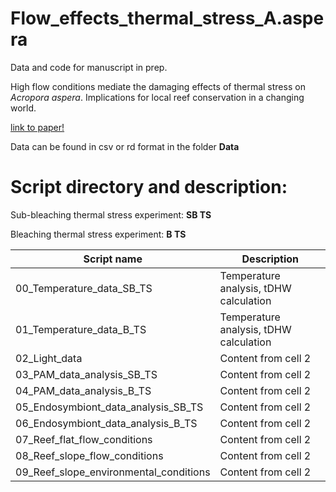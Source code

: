 # Flow_effects_thermal_stress_A.aspera

Data and code for manuscript in prep.

High flow conditions mediate the damaging effects of thermal stress on *Acropora aspera*. Implications for local reef conservation in a changing world. 

[link to paper!](http://google.com)

Data can be found in csv or rd format in the folder **Data**

# Script directory and description:

Sub-bleaching thermal stress experiment: **SB TS** 

Bleaching thermal stress experiment: **B TS**

Script name | Description
------------ | -------------
00_Temperature_data_SB_TS | Temperature analysis, tDHW calculation
01_Temperature_data_B_TS | Temperature analysis, tDHW calculation
02_Light_data | Content from cell 2
03_PAM_data_analysis_SB_TS | Content from cell 2
04_PAM_data_analysis_B_TS | Content from cell 2
05_Endosymbiont_data_analysis_SB_TS | Content from cell 2
06_Endosymbiont_data_analysis_B_TS | Content from cell 2
07_Reef_flat_flow_conditions | Content from cell 2
08_Reef_slope_flow_conditions | Content from cell 2
09_Reef_slope_environmental_conditions | Content from cell 2




